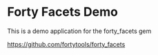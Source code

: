 Forty Facets Demo
=========

This is a demo application for the forty_facets gem

https://github.com/fortytools/forty_facets
